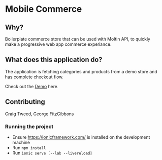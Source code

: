 # Mobile Commerce

## Why?
Boilerplate commerce store that can be used with Moltin API, to quickly make a progressive web app commerce experiance.

## What does this application do?
The application is fetching categories and products from a demo store and has complete checkout flow.

Check out the [Demo](https://evening-peak-15305.herokuapp.com/#/home) here.
 
## Contributing
Craig Tweed, George FitzGibbons

### Running the project
 - Ensure https://ionicframework.com/ is installed on the development machine
 - Run `npm install`
 - Run `ionic serve [--lab --livereload]`

